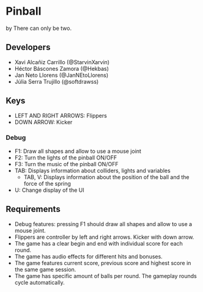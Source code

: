 # Pinball
by There can only be two.

## Developers
- Xavi Alcañiz Carrillo (@StarvinXarvin)
- Héctor Báscones Zamora (@Hekbas)
- Jan Neto Llorens (@JanNEtoLlorens)
- Júlia Serra Trujillo (@softdrawss)

## Keys
- LEFT AND RIGHT ARROWS: Flippers
- DOWN ARROW: Kicker

### Debug
- F1: Draw all shapes and allow to use a mouse joint
- F2: Turn the lights of the pinball ON/OFF
- F3: Turn the music of the pinball ON/OFF
- TAB: Displays information about colliders, lights and variables 
  - TAB, V: Displays information about the position of the ball and the force of the spring
- U: Change display of the UI

## Requirements
- Debug features: pressing F1 should draw all shapes and allow to use a mouse joint.
- Flippers are controller by left and right arrows. Kicker with down arrow.
- The game has a clear begin and end with individual score for each round.
- The game has audio effects for different hits and bonuses.
- The game features current score, previous score and highest score in the same game session.
- The game has specific amount of balls per round. The gameplay rounds cycle automatically.

